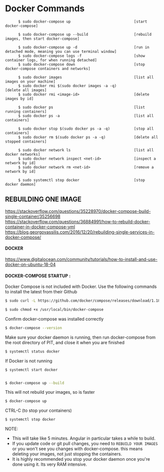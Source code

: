 # Docker Commands

```
      $ sudo docker-compose up                             [start docker-compose]

      $ sudo docker-compose up --build                     [rebuild images, then start docker-compose]

      $ sudo docker-compose up -d                          [run in detached mode, meaning you can use terminal window]
      $ sudo docker-compose logs -f                        [show container logs, for when running detached]
      $ sudo docker-compose down                           [stop docker-compose containers and networks]

      $ sudo docker images                                 [list all images on your machine]
      $ sudo docker rmi $(sudo docker images -a -q)             [delete all images]
      $ sudo docker rmi <image-id>                         [delete images by id]

      $ sudo docker ps                                     [list running containers]
      $ sudo docker ps -a                                  [list all containers]   

      $ sudo docker stop $(sudo docker ps -a -q)           [stop all containers]
      $ sudo docker rm $(sudo docker ps -a -q)             [delete all stopped containers]

      $ sudo docker network ls                             [list all docker networks]
      $ sudo docker network inspect <net-id>               [inspect a network by id]
      $ sudo docker network rm <net-id>                    [remove a network by id]

      $ sudo systemctl stop docker                         [stop docker daemon]
```

## REBUILDING ONE IMAGE

https://stackoverflow.com/questions/35228970/docker-compose-build-single-container/35256698
https://stackoverflow.com/questions/36884991/how-to-rebuild-docker-container-in-docker-compose-yml
https://blog.georgovassilis.com/2016/12/20/rebuilding-single-services-in-docker-compose/



#### DOCKER

https://www.digitalocean.com/community/tutorials/how-to-install-and-use-docker-on-ubuntu-18-04


#### DOCKER-COMPOSE STARTUP :
Docker Compose is not included with Docker. Use the following commands to install the latest from their Github
```sh
$ sudo curl -L https://github.com/docker/compose/releases/download/1.18.0/docker-compose-`uname -s`-`uname -m` -o /usr/local/bin/docker-compose
```
```sh
$ sudo chmod +x /usr/local/bin/docker-compose
```
Confirm docker-compose was installed correctly
```sh
$ docker-compose --version
```
Make sure your docker daemon is running, then run docker-compose from the root directory of PIT, and close it when you are finished
```sh
$ systemctl status docker
```
If Docker is not running
```sh
$ systemctl start docker
```
```sh

```
```sh
$ docker-compose up --build
```
This will not rebuild your images, so is faster
```sh
$ docker-compose up
```
CTRL-C (to stop your containers)
```sh
$ systemctl stop docker
```
NOTE:
  - This will take like 5 minutes. Angular in particular takes a while to build.
  - If you update code or git pull changes, you need to `REBUILD YOUR IMAGES` or you won't see you changes with docker-compose. this means deleting your images, not just stopping the containers.
  - It is highly recommended you stop your docker daemon once you're done using it. Its very RAM intensive.
